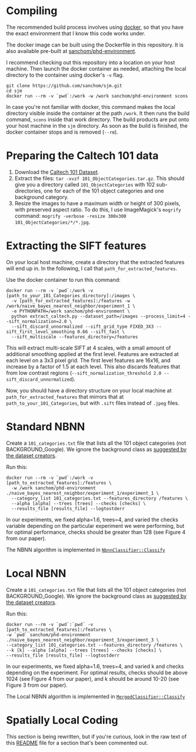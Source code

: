 # Compiling

The recommended build process involves using
[docker](https://www.docker.com/), so that you have the exact
environment that I know this code works under.

The docker image can be built using the Dockerfile in this
repository. It is also available pre-built at
[sanchom/phd-environment](https://hub.docker.com/r/sanchom/phd-environment/).

I recommend checking out this repository into a location on your host
machine. Then launch the docker container as needed, attaching the
local directory to the container using docker's `-v` flag.

    git clone https://github.com/sanchom/sjm.git
    cd sjm
    docker run --rm -v `pwd`:/work -w /work sanchom/phd-environment scons

In case you're not familiar with docker, this command makes the local
directory visible inside the container at the path `/work`. It then
runs the build command, `scons` inside that work directory. The build
products are put onto your host machine in the `sjm` directory. As
soon as the build is finished, the docker container stops and is
removed (`--rm`).

# Preparing the Caltech 101 data

1. Download the [Caltech 101 Dataset](http://www.vision.caltech.edu/Image_Datasets/Caltech101/).
2. Extract the files: `tar -xvzf 101_ObjectCategories.tar.gz`. This should give you a directory called
`101_ObjectCategories` with 102 sub-directories, one for each of the 101 object categories and one background
category.
3. Resize the images to have a maximum width or height of 300 pixels, with preserved aspect ratio. To do this,
I use ImageMagick's `mogrify` command: `mogrify -verbose -resize 300x300 101_ObjectCategories/*/*.jpg`.


# Extracting the SIFT features

On your local host machine, create a directory that the extracted
features will end up in. In the following, I call that
`path_for_extracted_features`.

Use the docker container to run this command:

    docker run --rm -v `pwd`:/work -v [path_to_your_101_Categories_directory]:/images \
      -v [path_for_extracted_features]:/features -w /work/naive_bayes_nearest_neighbor/experiment_1 \
      -e PYTHONPATH=/work sanchom/phd-environment \
      python extract_caltech.py --dataset_path=/images --process_limit=4 --sift_normalization=2.0 \
      --sift_discard_unnormalized --sift_grid_type FIXED_3X3 --sift_first_level_smoothing 0.66 --sift_fast \
      --sift_multiscale --features_directory=/features

This will extract multi-scale SIFT at 4 scales, with a small amount of additional smoothing applied at the first level.
Features are extracted at each level on a 3x3 pixel grid. The first level features are 16x16, and increase by a factor
of 1.5 at each level. This also discards features that from low contrast regions
(`--sift_normalization_threshold 2.0 --sift_discard_unnormalized`).

Now, you should have a directory structure on your local machine at
`path_for_extracted_features` that mirrors that at
`path_to_your_101_Categories`, but with `.sift` files instead of
`.jpeg` files.

# Standard NBNN

Create a `101_categories.txt` file that lists all the 101 object
categories (not BACKGROUND_Google). We ignore the background class as
[suggested by the dataset
creators](http://authors.library.caltech.edu/7694/1/CNS-TR-2007-001.pdf).

Run this:

    docker run --rm -v `pwd`:/work -v [path_to_extracted_features]:/features \
      -w /work sanchom/phd-environment ./naive_bayes_nearest_neighbor/experiment_1/experiment_1 \
      --category_list 101_categories.txt --features_directory /features \
      --alpha [alpha] --trees [trees] --checks [checks] \
      --results_file [results_file] --logtostderr

In our experiments, we fixed alpha=1.6, trees=4, and varied the checks variable depending on the particular experiment
we were performing, but for optimal performance, checks should be greater than 128 (see Figure 4 from our paper).

The NBNN algorithm is implemented in
[`NbnnClassifier::Classify`](https://github.com/sanchom/sjm/blob/master/naive_bayes_nearest_neighbor/nbnn_classifier-inl.h#L92)

# Local NBNN

Create a `101_categories.txt` file that lists all the 101 object
categories (not BACKGROUND_Google). We ignore the background class as
[suggested by the dataset
creators](http://authors.library.caltech.edu/7694/1/CNS-TR-2007-001.pdf).

Run this:

    docker run --rm -v `pwd`:`pwd` -v [path_to_extracted_features]:/features \
    -w `pwd` sanchom/phd-environment ./naive_bayes_nearest_neighbor/experiment_3/experiment_3 \
    --category_list 101_categories.txt --features_directory /features \
    --k [k] --alpha [alpha] --trees [trees] --checks [checks] \
    --results_file [results_file] --logtostderr

In our experiments, we fixed alpha=1.6, trees=4, and varied k and checks depending on the experiment.
For optimal results, checks should be above 1024 (see Figure 4 from our paper), and k should be around 10-20
(see Figure 3 from our paper).

The Local NBNN algorithm is implemented in
[`MergedClassifier::Classify`](https://github.com/sanchom/sjm/blob/master/naive_bayes_nearest_neighbor/merged_classifier.h#L166)

# Spatially Local Coding

This section is being rewritten, but if you're curious, look in the
raw text of this
[README](https://github.com/sanchom/sjm/blob/master/README.markdown)
file for a section that's been commented out.

<!--
# Spatially Local Coding

This section explains how to run the experiments described in
_Spatially Local Coding for Object Recognition_.

### Localized Soft Assignment Spatial Pyramid Match

Assume that your Caltech directory is at [caltechdir], you are storing extracted features in [featuredir]
and results in [resultdir].

    rm -f /tmp/*.svm; rm -rf [featuredir]; \
    python baseline_experiment.py --dataset_path=[caltechdir] --work_directory=[resultdir] --clobber \
    --sift_normalization_threshold=2.0 --sift_discard_unnormalized \
    --sift_grid_type=FIXED_8X8 --sift_first_level_smoothing=0.66 --features_directory=[featuredir] \
    --process_limit=[num_processes] --num_train=[num_train] --num_test=15 --codeword_locality=10 --pooling=MAX_POOLING \
    --dictionary_training_size=1000000 --clobber_dictionary --pyramid_levels=3 --kmeans_accuracy=0.9 \
    --dictionary=[dictionary_size]:0 --kernel=[intersection|linear]

What makes this Localized Soft Assignment SPM is: `--codeword_locality=10 --pooling=MAX_POOLING --pyramid_levels=3`.

### Standard Spatial Pyramid Match

    rm -f /tmp/*.svm; rm -rf [featuredir]; \
    python baseline_experiment.py --dataset_path=[caltechdir] --work_directory=[resultdir] --clobber \
    --sift_normalization_threshold=2.0 --sift_discard_unnormalized \
    --sift_grid_type=FIXED_8X8 --sift_first_level_smoothing=0.66 --features_directory=[featuredir] \
    --process_limit=[num_processes] --num_train=[num_train] --num_test=15 --codeword_locality=1 --pooling=AVERAGE_POOLING \
    --dictionary_training_size=1000000 --clobber_dictionary --pyramid_levels=3 --kmeans_accuracy=0.9 \
    --dictionary=[dictionary_size]:0 --kernel=[intersection|linear]

What makes this Standard SPM is: `--codeword_locality=1 --pooling=AVERAGE_POOLING --pyramid_levels=3`.

### Spatially Local Coding

    rm -f /tmp/*.svm; rm -rf [featuredir]; \
    python baseline_experiment.py --dataset_path=[caltechdir] --work_directory=[resultdir] --clobber \
    --sift_normalization_threshold=2.0 --sift_discard_unnormalized \
    --sift_grid_type=FIXED_8X8 --sift_first_level_smoothing=0.66 --features_directory=[featuredir] \
    --process_limit=[num_processes] --num_train=[num_train] --num_test=15 --codeword_locality=10 --pooling=MAX_POOLING \
    --dictionary_training_size=1000000 --clobber_dictionary --pyramid_levels=1 --kmeans_accuracy=0.9 \
    --dictionary=[dictionary_size]:0 --dictionary=[dictionary_size]:0.75 \
    --dictionary=[dictionary_size]:1.5 --dictionary=[dictionary_size]:3.00 --kernel=linear

What makes this Spatially Local Coding is: `--codeword_locality=10`,
`--pooling=MAX_POOLING`, `--pyramid_levels=1`, and
`--dictionary=[dictionary_size]:0`,
`--dictionary=[dictionary_size]:0.75`,
`--dictionary=[dictionary_size]:1.5`,
`--dictionary=[dictionary_size]:3.00`. The values after
[dictionary_size] are the location weightings to use for each
dictionary.

### Changing the extraction settings

If you are using Caltech 256, pass the `--caltech256` flag.

You can use other `--sift_grid_type`s to get different extraction
densities.  FIXED_8X8 without the `--sift_multiscale` flag extracts
singlescale SIFT every 8 pixels. If you use SCALED_BIN_WIDTH without
the `--sift_multiscale` flag, you'll get singlescale SIFT every 4
pixels. If you use SCALED_DOUBLE_BIN_WIDTH _with_ `--sift_multiscale`,
you'll get 3 scales of SIFT, with the lowest scale being every 8
pixels. If you use SCALED_BIN_WIDTH with `--sift_multiscale`, you'll
get 3 scales of SIFT with the lowest scale being every 4 pixels.

### Inspecting the coding algorithms

There isn't a single place to point you to if you'd like to inspect
the algorithm. Spatially Local Coding is simply building multiple
codebooks, each taking location into account to a different degree.
Then instead of building a spatial pyramid, just build a bag-of-words
histogram for each of those codebooks and concatenate them. That is
the model for an image.

The approximate k-means clustering is implemented at:
[`CodebookBuilder::ClusterApproximately`](https://github.com/sanchom/sjm/blob/master/codebooks/codebook_builder.cc#L170)

Spatial pyramid construction, including the option for coding across
more than a single dictionary is implemented at:
[`SpatialPyramidBuilder::BuildPyramid`](https://github.com/sanchom/sjm/blob/master/spatial_pyramid/spatial_pyramid_builder.cc#L132)

The SPM kernels can be inspected at
[`spatial_pyramid_kernel.cc`](https://github.com/sanchom/sjm/blob/master/spatial_pyramid/spatial_pyramid_kernel.cc).

Our trainer wrapper for extensive cross-validation and one-vs-all SVM
training is at
[`trainer_cli.cc`](https://github.com/sanchom/sjm/blob/master/spatial_pyramid/trainer_cli.cc).
-->